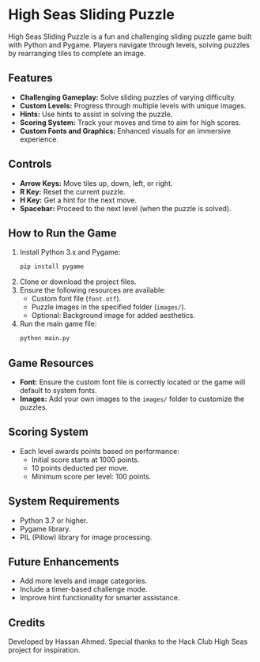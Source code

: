 # High Seas Sliding Puzzle

High Seas Sliding Puzzle is a fun and challenging sliding puzzle game built with Python and Pygame. Players navigate through levels, solving puzzles by rearranging tiles to complete an image.

## Features
- **Challenging Gameplay:** Solve sliding puzzles of varying difficulty.
- **Custom Levels:** Progress through multiple levels with unique images.
- **Hints:** Use hints to assist in solving the puzzle.
- **Scoring System:** Track your moves and time to aim for high scores.
- **Custom Fonts and Graphics:** Enhanced visuals for an immersive experience.

## Controls
- **Arrow Keys:** Move tiles up, down, left, or right.
- **R Key:** Reset the current puzzle.
- **H Key:** Get a hint for the next move.
- **Spacebar:** Proceed to the next level (when the puzzle is solved).

## How to Run the Game
1. Install Python 3.x and Pygame:
   ```bash
   pip install pygame
   ```
2. Clone or download the project files.
3. Ensure the following resources are available:
   - Custom font file (`font.otf`).
   - Puzzle images in the specified folder (`images/`).
   - Optional: Background image for added aesthetics.
4. Run the main game file:
   ```bash
   python main.py
   ```

## Game Resources
- **Font:** Ensure the custom font file is correctly located or the game will default to system fonts.
- **Images:** Add your own images to the `images/` folder to customize the puzzles.

## Scoring System
- Each level awards points based on performance:
  - Initial score starts at 1000 points.
  - 10 points deducted per move.
  - Minimum score per level: 100 points.

## System Requirements
- Python 3.7 or higher.
- Pygame library.
- PIL (Pillow) library for image processing.

## Future Enhancements
- Add more levels and image categories.
- Include a timer-based challenge mode.
- Improve hint functionality for smarter assistance.

## Credits
Developed by Hassan Ahmed.
Special thanks to the Hack Club High Seas project for inspiration.
